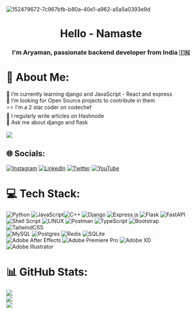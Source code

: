 ![152479672-7c967bfb-b80a-40e1-a962-a5a5a0393e9d](https://user-images.githubusercontent.com/34962578/236694405-8e7ad60a-7e57-417a-b788-fd30fa002ab2.png)

<h1 align="center">Hello - Namaste</h1>
<h3 align="center">I'm Aryaman, passionate backend developer from India 🇮🇳</h3>

# 💫 About Me:
🌱 I’m currently learning django and JavaScript - React and express<br>💞️ I’m looking for Open Source projects to contribute in them<br>⭐⭐ I'm a 2 star coder on codechef<br>📝 I regularly write articles on Hashnode<br>💬 Ask me about django and flask<br><br>
[![](https://visitcount.itsvg.in/api?id=gupta-aryaman&icon=0&color=0)](https://visitcount.itsvg.in)

## 🌐 Socials:
[![Instagram](https://img.shields.io/badge/Instagram-%23E4405F.svg?logo=Instagram&logoColor=white)](https://www.instagram.com/aryaman__gupta/) [![LinkedIn](https://img.shields.io/badge/LinkedIn-%230077B5.svg?logo=linkedin&logoColor=white)](https://www.linkedin.com/in/aryamangupta1/) [![Twitter](https://img.shields.io/badge/Twitter-%231DA1F2.svg?logo=Twitter&logoColor=white)](https://twitter.com/@aryamangpta) [![YouTube](https://img.shields.io/badge/YouTube-%23FF0000.svg?logo=YouTube&logoColor=white)](https://www.youtube.com/@aryaman_gupta) 

# 💻 Tech Stack:
![Python](https://img.shields.io/badge/python-3670A0?style=for-the-badge&logo=python&logoColor=ffdd54) ![JavaScript](https://img.shields.io/badge/javascript-%23323330.svg?style=for-the-badge&logo=javascript&logoColor=%23F7DF1E)![C++](https://img.shields.io/badge/c++-%2300599C.svg?style=for-the-badge&logo=c%2B%2B&logoColor=white) ![Django](https://img.shields.io/badge/django-%23092E20.svg?style=for-the-badge&logo=django&logoColor=white) ![Express.js](https://img.shields.io/badge/express.js-%23404d59.svg?style=for-the-badge&logo=express&logoColor=%2361DAFB) ![Flask](https://img.shields.io/badge/flask-%23000.svg?style=for-the-badge&logo=flask&logoColor=white) ![FastAPI](https://img.shields.io/badge/FastAPI-005571?style=for-the-badge&logo=fastapi) 
<br>
![Shell Script](https://img.shields.io/badge/shell_script-%23121011.svg?style=for-the-badge&logo=gnu-bash&logoColor=white) ![LINUX](https://img.shields.io/badge/Linux-FCC624?style=for-the-badge&logo=linux&logoColor=black) ![Postman](https://img.shields.io/badge/Postman-FF6C37?style=for-the-badge&logo=postman&logoColor=white) ![TypeScript](https://img.shields.io/badge/typescript-%23007ACC.svg?style=for-the-badge&logo=typescript&logoColor=white)
![Bootstrap](https://img.shields.io/badge/bootstrap-%23563D7C.svg?style=for-the-badge&logo=bootstrap&logoColor=white)![TailwindCSS](https://img.shields.io/badge/tailwindcss-%2338B2AC.svg?style=for-the-badge&logo=tailwind-css&logoColor=white) <br>![MySQL](https://img.shields.io/badge/mysql-%2300f.svg?style=for-the-badge&logo=mysql&logoColor=white) ![Postgres](https://img.shields.io/badge/postgres-%23316192.svg?style=for-the-badge&logo=postgresql&logoColor=white) ![Redis](https://img.shields.io/badge/redis-%23DD0031.svg?style=for-the-badge&logo=redis&logoColor=white) ![SQLite](https://img.shields.io/badge/sqlite-%2307405e.svg?style=for-the-badge&logo=sqlite&logoColor=white)<br> ![Adobe After Effects](https://img.shields.io/badge/Adobe%20After%20Effects-9999FF.svg?style=for-the-badge&logo=Adobe%20After%20Effects&logoColor=white) ![Adobe Premiere Pro](https://img.shields.io/badge/Adobe%20Premiere%20Pro-9999FF.svg?style=for-the-badge&logo=Adobe%20Premiere%20Pro&logoColor=white) ![Adobe XD](https://img.shields.io/badge/Adobe%20XD-470137?style=for-the-badge&logo=Adobe%20XD&logoColor=#FF61F6) ![Adobe Illustrator](https://img.shields.io/badge/adobeillustrator-%23FF9A00.svg?style=for-the-badge&logo=adobeillustrator&logoColor=white) 
# 📊 GitHub Stats:
<!-- ![](https://github-readme-stats.vercel.app/api?username=gupta-aryaman&theme=dark&hide_border=false&include_all_commits=false&count_private=false)<br/>
![](https://github-readme-streak-stats.herokuapp.com/?user=gupta-aryaman&theme=dark&hide_border=false)<br/>
![](https://github-readme-stats.vercel.app/api/top-langs/?username=gupta-aryaman&theme=dark&hide_border=false&include_all_commits=false&count_private=false&layout=compact) -->

<!-- <div style="">
 <img class="img" src="https://github-readme-stats.vercel.app/api?username=gupta-aryaman&show_icons=true&theme=radical" />
 <img class="img" src="https://github-readme-stats.vercel.app/api/top-langs/?username=gupta-aryaman&theme=radical&layout=compact" />
</div>
 -->

![](https://github-readme-stats.vercel.app/api?username=gupta-aryaman&theme=radical&hide_border=false&include_all_commits=false&count_private=false)<br/>
![](https://github-readme-streak-stats.herokuapp.com/?user=gupta-aryaman&theme=radical&hide_border=false)<br/>
![](https://github-readme-stats.vercel.app/api/top-langs/?username=gupta-aryaman&theme=radical&hide_border=false&include_all_commits=false&count_private=false&layout=compact)
<!---
Gupta-Aryaman/Gupta-Aryaman is a ✨ special ✨ repository because its `README.md` (this file) appears on your GitHub profile.
You can click the Preview link to take a look at your changes.
--->
